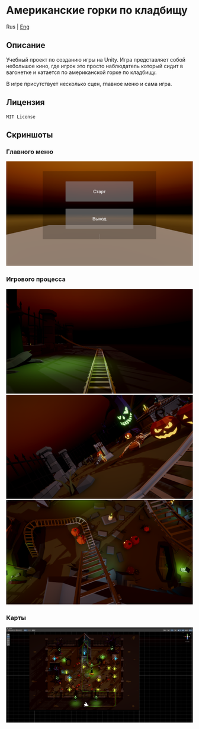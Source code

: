 # Американские горки по кладбищу

Rus | [Eng](../../README.md)

## Описание

Учебный проект по созданию игры на Unity. Игра представляет собой небольшое кино, где игрок это просто наблюдатель который сидит в вагонетке и катается по американской горке по кладбищу.

В игре присутствует несколько сцен, главное меню и сама игра.

## Лицензия

``` text
MIT License
```

## Скриншоты

### Главного меню

![Скриншот главного меню](../../resources/screenshots/screenshot_main_menu.png)

### Игрового процесса

![Скриншот игры](../../resources/screenshots/screenshot_gameplay_1.png)
![Скриншот игры](../../resources/screenshots/screenshot_gameplay_2.png)
![Скриншот игры](../../resources/screenshots/screenshot_gameplay_3.png)

### Карты

![Скриншот карты](../../resources/screenshots/screenshot_map.png)
